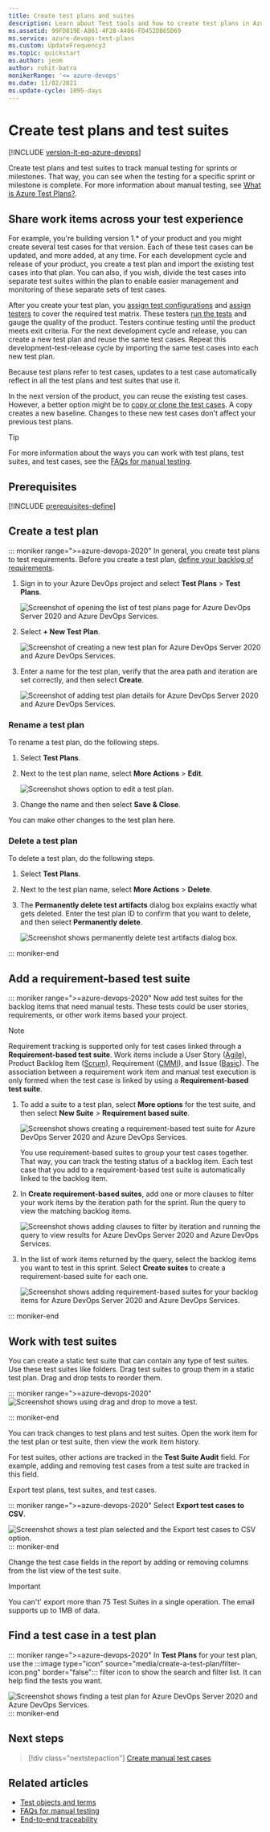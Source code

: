 ```yaml
---
title: Create test plans and suites
description: Learn about Test tools and how to create test plans in Azure DevOps.
ms.assetid: 99FD819E-A861-4F28-A486-FD452DB65D69
ms.service: azure-devops-test-plans
ms.custom: UpdateFrequency3
ms.topic: quickstart
ms.author: jeom
author: rohit-batra
monikerRange: '<= azure-devops'
ms.date: 11/02/2021
ms.update-cycle: 1095-days
---
```


# Create test plans and test suites

[!INCLUDE [version-lt-eq-azure-devops](../includes/version-lt-eq-azure-devops.md)]

Create test plans and test suites to track manual testing for sprints or milestones.
That way, you can see when the testing for a specific sprint or milestone is complete.
For more information about manual testing, see [What is Azure Test Plans?](overview.md).

## Share work items across your test experience

For example, you're building version 1.* of your product and you might create several test cases for that version. Each of these test cases can be updated, and more added, at any time.
For each development cycle and release of your product, you create a test plan and import the existing test cases into that plan. You can also, if you wish, divide the test cases into separate test suites within the plan to enable easier management and monitoring of these separate sets of test cases.

After you create your test plan, you [assign test configurations](test-different-configurations.md) and [assign testers](create-test-cases.md#assign-testers) to cover the required test matrix.
These testers [run the tests](run-manual-tests.md) and gauge the quality of the product.
Testers continue testing until the product meets exit criteria.
For the next development cycle and release, you can create a new test plan and reuse the same test cases.
Repeat this development-test-release cycle by importing the same test cases into each new test plan.

Because test plans refer to test cases, updates to a test case automatically reflect in all the test plans and test suites that use it.

In the next version of the product, you can reuse the existing test cases. However, a better option might be to [copy or clone the test cases](reference-qa.yml#create-manual-test-cases). A copy creates a new baseline. Changes to these new test cases don't affect your previous test plans.

> [!TIP]
> For more information about the ways you can work with test plans, test suites, and test cases, see the [FAQs for manual testing](reference-qa.yml#testplans).

## Prerequisites

[!INCLUDE [prerequisites-define](includes/prerequisites-define.md)] 

<a name="testplan"></a>

## Create a test plan

::: moniker range=">=azure-devops-2020"
In general, you create test plans to test requirements. Before you create a test plan, [define your backlog of requirements](../boards/backlogs/create-your-backlog.md).

1. Sign in to your Azure DevOps project and select **Test Plans** > **Test Plans**.

   ![Screenshot of opening the list of test plans page for Azure DevOps Server 2020 and Azure DevOps Services.](media/create-a-test-plan/open-test-plans.png)

2. Select **+ New Test Plan**.

   ![Screenshot of creating a new test plan for Azure DevOps Server 2020 and Azure DevOps Services.](media/create-a-test-plan/new-test-plan.png)

3. Enter a name for the test plan, verify that the area path and iteration are set correctly, and then select **Create**.

   ![Screenshot of adding test plan details for Azure DevOps Server 2020 and Azure DevOps Services.](media/create-a-test-plan/test-plan-name-path-iteration.png)

### Rename a test plan

To rename a test plan, do the following steps.

1. Select **Test Plans**.

2. Next to the test plan name, select **More Actions** > **Edit**.

   ![Screenshot shows option to edit a test plan.](media/create-a-test-plan/rename-edit-test-plan.png)

3. Change the name and then select **Save & Close**.

You can make other changes to the test plan here.

### Delete a test plan

To delete a test plan, do the following steps.

1. Select **Test Plans**.

2. Next to the test plan name, select **More Actions** > **Delete**.

3. The **Permanently delete test artifacts** dialog box explains exactly what gets deleted. Enter the test plan ID to confirm that you want to delete, and then select **Permanently delete**.

   ![Screenshot shows permanently delete test artifacts dialog box.](media/create-a-test-plan/permanently-delete-test-artifacts.png)

::: moniker-end

<a name="backlog"></a>

## Add a requirement-based test suite

::: moniker range=">=azure-devops-2020"
Now add test suites for the backlog items that need manual tests. These tests could be user stories, requirements, or other work items based your project.

> [!NOTE]
> Requirement tracking is supported only for test cases linked through a **Requirement-based test suite**. Work items include a User Story ([Agile](../boards/work-items/guidance/agile-process.md)), Product Backlog Item ([Scrum](../boards/work-items/guidance/scrum-process.md)), Requirement ([CMMI](../boards/work-items/guidance/cmmi-process.md)), and Issue ([Basic](../boards/get-started/plan-track-work.md)). The association between a requirement work item and manual test execution is only formed when the test case is linked by using a **Requirement-based test suite**.

1. To add a suite to a test plan, select **More options** for the test suite, and then select **New Suite** > **Requirement based suite**.

   ![Screenshot shows creating a requirement-based test suite for Azure DevOps Server 2020 and Azure DevOps Services.](media/create-a-test-plan/add-requirement-based-suite.png)

   You use requirement-based suites to group your test cases together.
   That way, you can track the testing status of a backlog item.
   Each test case that you add to a requirement-based test suite is automatically linked to the backlog item.

1. In **Create requirement-based suites**, add one or more clauses to filter your work items by the iteration path for the sprint.
   Run the query to view the matching backlog items.

   ![Screenshot shows adding clauses to filter by iteration and running the query to view results for Azure DevOps Server 2020 and Azure DevOps Services.](media/create-a-test-plan/add-clauses-run-query.png)

1. In the list of work items returned by the query, select the backlog items you want to test in this sprint.
   Select **Create suites** to create a requirement-based suite for each one.

   ![Screenshot shows adding requirement-based suites for your backlog items for Azure DevOps Server 2020 and Azure DevOps Services.](media/create-a-test-plan/select-requirement-create-suite.png)

::: moniker-end

## Work with test suites

You can create a static test suite that can contain any type of test suites. Use these test suites like folders. Drag test suites to group them in a static test plan. Drag and drop tests to reorder them.

::: moniker range=">=azure-devops-2020"
![Screenshot shows using drag and drop to move a test.](media/create-a-test-plan/drag-drop-test.png)

::: moniker-end

You can track changes to test plans and test suites. Open the work item for the test plan or test suite, then view the work item history.

For test suites, other actions are tracked in the **Test Suite Audit** field. For example, adding and removing test cases from a test suite are tracked in this field.

Export test plans, test suites, and test cases.

::: moniker range=">=azure-devops-2020"
Select **Export test cases to CSV**.

![Screenshot shows a test plan selected and the Export test cases to CSV option.](media/create-a-test-plan/export-test-cases.png)
::: moniker-end

Change the test case fields in the report by adding or removing columns from the list view of the test suite.

> [!IMPORTANT]
> You can't' export more than 75 Test Suites in a single operation.
> The email supports up to 1MB of data.

<a name="findplan"></a>

## Find a test case in a test plan

::: moniker range=">=azure-devops-2020"
In **Test Plans** for your test plan, use the :::image type="icon" source="media/create-a-test-plan/filter-icon.png" border="false"::: filter icon to show the search and filter list. It can help find the tests you want.

  ![Screenshot shows finding a test plan for Azure DevOps Server 2020 and Azure DevOps Services.](media/create-a-test-plan/filter-select-test-plan.png)
::: moniker-end

## Next steps

> [!div class="nextstepaction"]
> [Create manual test cases](create-test-cases.md#test-cases) 

## Related articles

* [Test objects and terms](test-objects-overview.md) 
* [FAQs for manual testing](reference-qa.yml#testplans)
* [End-to-end traceability](../cross-service/end-to-end-traceability.md)
